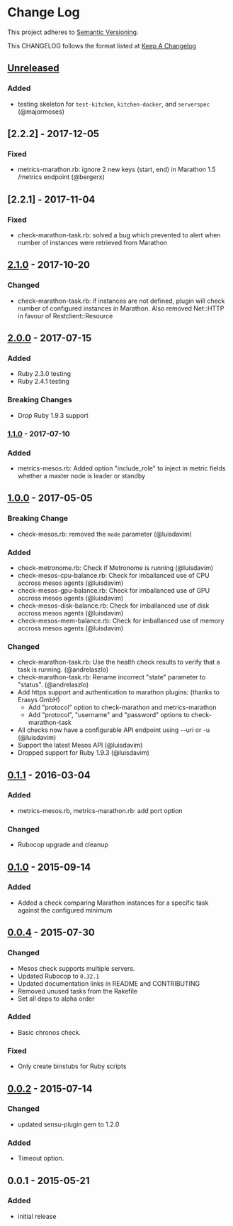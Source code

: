 # Change Log
This project adheres to [Semantic Versioning](http://semver.org/).

This CHANGELOG follows the format listed at [Keep A Changelog](http://keepachangelog.com/)

## [Unreleased]

### Added
- testing skeleton for `test-kitchen`, `kitchen-docker`, and `serverspec` (@majormoses)

## [2.2.2] - 2017-12-05
### Fixed
- metrics-marathon.rb: ignore 2 new keys (start, end) in Marathon 1.5 /metrics endpoint (@bergerx)

## [2.2.1] - 2017-11-04
### Fixed
- check-marathon-task.rb: solved a bug which prevented to alert when number of instances were retrieved from Marathon

## [2.1.0] - 2017-10-20
### Changed
- check-marathon-task.rb: if instances are not defined, plugin will check number of configured instances in Marathon. Also removed Net::HTTP in favour of Restclient::Resource

## [2.0.0] - 2017-07-15
### Added
- Ruby 2.3.0 testing
- Ruby 2.4.1 testing

### Breaking Changes
- Drop Ruby 1.9.3 support

### [1.1.0] - 2017-07-10
### Added
- metrics-mesos.rb: Added option "include_role" to inject in metric fields whether a master node is leader or standby

## [1.0.0] - 2017-05-05
### Breaking Change
- check-mesos.rb: removed the `mode` parameter (@luisdavim)

### Added
- check-metronome.rb: Check if Metronome is running (@luisdavim)
- check-mesos-cpu-balance.rb: Check for imballanced use of CPU accross mesos agents (@luisdavim)
- check-mesos-gpu-balance.rb: Check for imballanced use of GPU accross mesos agents (@luisdavim)
- check-mesos-disk-balance.rb: Check for imballanced use of disk accross mesos agents (@luisdavim)
- check-mesos-mem-balance.rb: Check for imballanced use of memory accross mesos agents (@luisdavim)

### Changed
- check-marathon-task.rb: Use the health check results to verify that a task is running. (@andrelaszlo)
- check-marathon-task.rb: Rename incorrect "state" parameter to "status". (@andrelaszlo)
- Add https support and authentication to marathon plugins: (thanks to Erasys GmbH)
    - Add "protocol" option to check-marathon and metrics-marathon
    - Add "protocol", "username" and "password" options to check-marathon-task
- All checks now have a configurable API endpoint using --uri or -u (@luisdavim)
- Support the latest Mesos API (@luisdavim)
- Dropped support for Ruby 1.9.3 (@luisdavim)

## [0.1.1] - 2016-03-04
### Added
- metrics-mesos.rb, metrics-marathon.rb: add port option

### Changed
- Rubocop upgrade and cleanup

## [0.1.0] - 2015-09-14
### Added
- Added a check comparing Marathon instances for a specific task against the configured minimum

## [0.0.4] - 2015-07-30
### Changed
- Mesos check supports multiple servers.
- Updated Rubocop to `0.32.1`
- Updated documentation links in README and CONTRIBUTING
- Removed unused tasks from the Rakefile
- Set all deps to alpha order

### Added
- Basic chronos check.

### Fixed
- Only create binstubs for Ruby scripts

## [0.0.2] - 2015-07-14
### Changed
- updated sensu-plugin gem to 1.2.0

### Added
- Timeout option.

## 0.0.1 - 2015-05-21
### Added
- initial release

[Unreleased]: https://github.com/sensu-plugins/sensu-plugins-mesos/compare/2.1.2...HEAD
[2.1.2]: https://github.com/sensu-plugins/sensu-plugins-mesos/compare/2.1.1...2.1.2
[2.1.1]: https://github.com/sensu-plugins/sensu-plugins-mesos/compare/2.1.0...2.1.1
[2.1.0]: https://github.com/sensu-plugins/sensu-plugins-mesos/compare/2.0.0...2.1.0
[2.0.0]: https://github.com/sensu-plugins/sensu-plugins-mesos/compare/1.1.0...2.0.0
[1.1.0]: https://github.com/sensu-plugins/sensu-plugins-mesos/compare/1.0.0...1.1.0
[1.0.0]: https://github.com/sensu-plugins/sensu-plugins-mesos/compare/0.1.1...1.0.0
[0.1.1]: https://github.com/sensu-plugins/sensu-plugins-mesos/compare/0.1.0...0.1.1
[0.1.0]: https://github.com/sensu-plugins/sensu-plugins-mesos/compare/0.0.4...0.1.0
[0.0.4]: https://github.com/sensu-plugins/sensu-plugins-mesos/compare/0.0.2...0.0.4
[0.0.2]: https://github.com/sensu-plugins/sensu-plugins-mesos/compare/0.0.1...0.0.2
